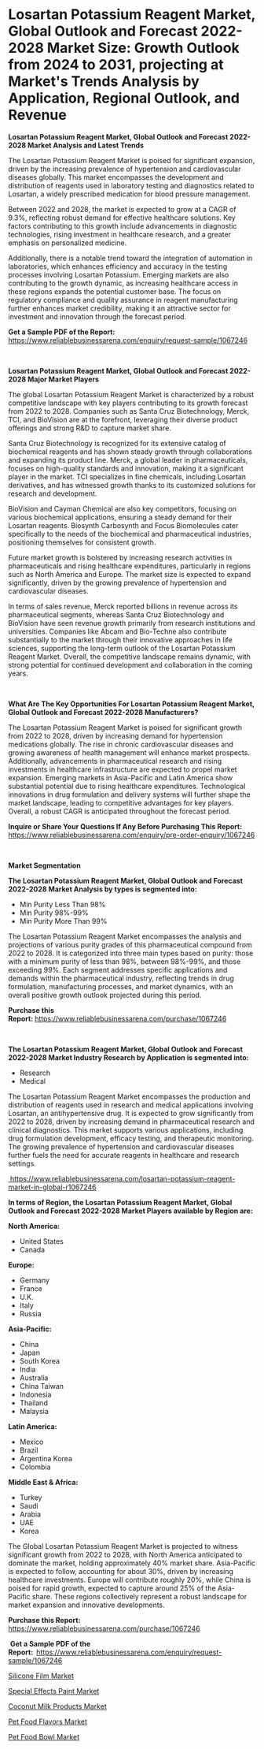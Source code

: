<p><h1>Losartan Potassium Reagent Market, Global Outlook and Forecast 2022-2028 Market Size: Growth Outlook from 2024 to 2031, projecting at Market's Trends Analysis by Application, Regional Outlook, and Revenue</h1></p><p><strong>Losartan Potassium Reagent Market, Global Outlook and Forecast 2022-2028 Market Analysis and Latest Trends</strong></p>
<p><p>The Losartan Potassium Reagent Market is poised for significant expansion, driven by the increasing prevalence of hypertension and cardiovascular diseases globally. This market encompasses the development and distribution of reagents used in laboratory testing and diagnostics related to Losartan, a widely prescribed medication for blood pressure management. </p><p>Between 2022 and 2028, the market is expected to grow at a CAGR of 9.3%, reflecting robust demand for effective healthcare solutions. Key factors contributing to this growth include advancements in diagnostic technologies, rising investment in healthcare research, and a greater emphasis on personalized medicine. </p><p>Additionally, there is a notable trend toward the integration of automation in laboratories, which enhances efficiency and accuracy in the testing processes involving Losartan Potassium. Emerging markets are also contributing to the growth dynamic, as increasing healthcare access in these regions expands the potential customer base. The focus on regulatory compliance and quality assurance in reagent manufacturing further enhances market credibility, making it an attractive sector for investment and innovation through the forecast period.</p></p>
<p><strong>Get a Sample PDF of the Report:&nbsp;</strong> <a href="https://www.reliablebusinessarena.com/enquiry/request-sample/1067246">https://www.reliablebusinessarena.com/enquiry/request-sample/1067246</a></p>
<p>&nbsp;</p>
<p><strong>Losartan Potassium Reagent Market, Global Outlook and Forecast 2022-2028 Major Market Players</strong></p>
<p><p>The global Losartan Potassium Reagent Market is characterized by a robust competitive landscape with key players contributing to its growth forecast from 2022 to 2028. Companies such as Santa Cruz Biotechnology, Merck, TCI, and BioVision are at the forefront, leveraging their diverse product offerings and strong R&D to capture market share.</p><p>Santa Cruz Biotechnology is recognized for its extensive catalog of biochemical reagents and has shown steady growth through collaborations and expanding its product line. Merck, a global leader in pharmaceuticals, focuses on high-quality standards and innovation, making it a significant player in the market. TCI specializes in fine chemicals, including Losartan derivatives, and has witnessed growth thanks to its customized solutions for research and development.</p><p>BioVision and Cayman Chemical are also key competitors, focusing on various biochemical applications, ensuring a steady demand for their Losartan reagents. Biosynth Carbosynth and Focus Biomolecules cater specifically to the needs of the biochemical and pharmaceutical industries, positioning themselves for consistent growth.</p><p>Future market growth is bolstered by increasing research activities in pharmaceuticals and rising healthcare expenditures, particularly in regions such as North America and Europe. The market size is expected to expand significantly, driven by the growing prevalence of hypertension and cardiovascular diseases.</p><p>In terms of sales revenue, Merck reported billions in revenue across its pharmaceutical segments, whereas Santa Cruz Biotechnology and BioVision have seen revenue growth primarily from research institutions and universities. Companies like Abcam and Bio-Techne also contribute substantially to the market through their innovative approaches in life sciences, supporting the long-term outlook of the Losartan Potassium Reagent Market. Overall, the competitive landscape remains dynamic, with strong potential for continued development and collaboration in the coming years.</p></p>
<p>&nbsp;</p>
<p><strong>What Are The Key Opportunities For Losartan Potassium Reagent Market, Global Outlook and Forecast 2022-2028 Manufacturers?</strong></p>
<p><p>The Losartan Potassium Reagent Market is poised for significant growth from 2022 to 2028, driven by increasing demand for hypertension medications globally. The rise in chronic cardiovascular diseases and growing awareness of health management will enhance market prospects. Additionally, advancements in pharmaceutical research and rising investments in healthcare infrastructure are expected to propel market expansion. Emerging markets in Asia-Pacific and Latin America show substantial potential due to rising healthcare expenditures. Technological innovations in drug formulation and delivery systems will further shape the market landscape, leading to competitive advantages for key players. Overall, a robust CAGR is anticipated throughout the forecast period.</p></p>
<p><strong>Inquire or Share Your Questions If Any Before Purchasing This Report:</strong> <a href="https://www.reliablebusinessarena.com/enquiry/pre-order-enquiry/1067246">https://www.reliablebusinessarena.com/enquiry/pre-order-enquiry/1067246</a></p>
<p>&nbsp;</p>
<p><strong>Market Segmentation</strong></p>
<p><strong>The Losartan Potassium Reagent Market, Global Outlook and Forecast 2022-2028 Market Analysis by types is segmented into:</strong></p>
<p><ul><li>Min Purity Less Than 98%</li><li>Min Purity 98%-99%</li><li>Min Purity More Than 99%</li></ul></p>
<p><p>The Losartan Potassium Reagent Market encompasses the analysis and projections of various purity grades of this pharmaceutical compound from 2022 to 2028. It is categorized into three main types based on purity: those with a minimum purity of less than 98%, between 98%-99%, and those exceeding 99%. Each segment addresses specific applications and demands within the pharmaceutical industry, reflecting trends in drug formulation, manufacturing processes, and market dynamics, with an overall positive growth outlook projected during this period.</p></p>
<p><strong>Purchase this Report:&nbsp;</strong><a href="https://www.reliablebusinessarena.com/purchase/1067246">https://www.reliablebusinessarena.com/purchase/1067246</a></p>
<p>&nbsp;</p>
<p><strong>The Losartan Potassium Reagent Market, Global Outlook and Forecast 2022-2028 Market Industry Research by Application is segmented into:</strong></p>
<p><ul><li>Research</li><li>Medical</li></ul></p>
<p><p>The Losartan Potassium Reagent Market encompasses the production and distribution of reagents used in research and medical applications involving Losartan, an antihypertensive drug. It is expected to grow significantly from 2022 to 2028, driven by increasing demand in pharmaceutical research and clinical diagnostics. This market supports various applications, including drug formulation development, efficacy testing, and therapeutic monitoring. The growing prevalence of hypertension and cardiovascular diseases further fuels the need for accurate reagents in healthcare and research settings.</p></p>
<p><a href="https://www.reliablebusinessarena.com/losartan-potassium-reagent-market-in-global-r1067246">&nbsp;https://www.reliablebusinessarena.com/losartan-potassium-reagent-market-in-global-r1067246</a></p>
<p><strong>In terms of Region, the Losartan Potassium Reagent Market, Global Outlook and Forecast 2022-2028 Market Players available by Region are:</strong></p>
<p>
    <p> <strong> North America: </strong>
        <ul>
            <li>United States</li>
            <li>Canada</li>
        </ul>
        </p> 
    <p> <strong> Europe: </strong>
        <ul>
            <li>Germany</li>
            <li>France</li>
            <li>U.K.</li>
            <li>Italy</li>
            <li>Russia</li>
        </ul>
        </p> 
    <p> <strong> Asia-Pacific: </strong>
        <ul>
            <li>China</li>
            <li>Japan</li>
            <li>South Korea</li>
            <li>India</li>
            <li>Australia</li>
            <li>China Taiwan</li>
            <li>Indonesia</li>
            <li>Thailand</li>
            <li>Malaysia</li>
        </ul>
        </p> 
    <p> <strong> Latin America: </strong>
        <ul>
            <li>Mexico</li>
            <li>Brazil</li>
            <li>Argentina Korea</li>
            <li>Colombia</li>
        </ul>
        </p> 
    <p> <strong> Middle East & Africa: </strong>
        <ul>
            <li>Turkey</li>
            <li>Saudi</li>
            <li>Arabia</li>
            <li>UAE</li>
            <li>Korea</li>
        </ul>
    </p>
    </p>
<p><p>The Global Losartan Potassium Reagent Market is projected to witness significant growth from 2022 to 2028, with North America anticipated to dominate the market, holding approximately 40% market share. Asia-Pacific is expected to follow, accounting for about 30%, driven by increasing healthcare investments. Europe will contribute roughly 20%, while China is poised for rapid growth, expected to capture around 25% of the Asia-Pacific share. These regions collectively represent a robust landscape for market expansion and innovative developments.</p></p>
<p><strong>Purchase this Report: </strong><a href="https://www.reliablebusinessarena.com/purchase/1067246">https://www.reliablebusinessarena.com/purchase/1067246</a></p>
<p>&nbsp;<strong>Get a Sample PDF of the Report:&nbsp;&nbsp;</strong><a href="https://www.reliablebusinessarena.com/enquiry/request-sample/1067246">https://www.reliablebusinessarena.com/enquiry/request-sample/1067246</a></p>
<p><strong></strong></p>
<p><p><a href="https://www.linkedin.com/pulse/pioneering-growth-analyzing-global-silicone-film-market-tkhpe?trackingId=LpsMlaqbQNGgR23Tuxt8CQ%3D%3D">Silicone Film Market</a></p><p><a href="https://issuu.com/reportprime-2/docs/special-effects-paint-market-size-2_70fc22c631ede0">Special Effects Paint Market</a></p><p><a href="https://www.linkedin.com/pulse/unlocking-growth-potential-market-strategic-analysis-coconut-milk-mgi1e?trackingId=V32vW5XSTwK1Ma%2FIoJpZJA%3D%3D">Coconut Milk Products Market</a></p><p><a href="https://medium.com/@eltaroberts99/pet-food-flavors-market-trends-and-strategic-market-insights-2024-2031-f868e22cf2a7">Pet Food Flavors Market</a></p><p><a href="https://medium.com/@eltaroberts99/global-pet-food-bowl-market-landscape-future-trends-and-market-strategic-forecast-2024-2031-593f0c0e55f3">Pet Food Bowl Market</a></p></p>
